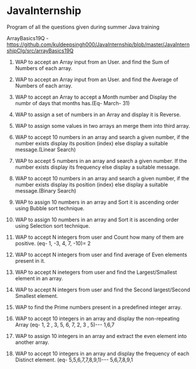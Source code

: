 # JavaInternship
Program of all the questions given during summer Java training

ArrayBasics19Q - https://github.com/kuldeepsingh000/JavaInternship/blob/master/JavaInternshipClg/src/arrayBasics19Q
1.	WAP to accept an Array input from an User. and find the Sum of Numbers of each array.
2.	WAP to accept an Array input from an User. and find the Average of Numbers of each array.
3.	WAP to accept an Array to accept a Month number and Display the numbr of days that months has.(Eq- March- 31)
4.	WAP  to assign a set of numbers in an Array and display it is Reverse.
5.	WAP to assign some values in two arrays an merge them into third array. 
6.	WAP to accept 10 numbers in an array and search a given number,  if the number exists display its position (index) else display a suitable message.(Linear Search)
7.	WAP to accept 5 numbers in an array and search a given number. If the number exists display its frequency else display a suitable message.
8.	WAP to accept 10 numbers in an array and search a given number,  if the number exists display its position (index) else display a suitable message.(Binary Search)
9.	WAP to assign 10 numbers in an array and Sort it is ascending  order using Bubble sort technique.
10.	WAP to assign 10 numbers in an array and Sort it is ascending  order using Selection  sort technique.
11.	WAP to accept N integers from user and Count how many of them are positive.
(eq- 1, -3, 4, 7, -10)= 2
12.	WAP to accept N integers from user and find average of Even elements present in it.

13.	WAP to accept N inetegers from user and find the Largest/Smallest element in an array.

14.	WAP to accept N integers from user and find the Second largest/Second Smallest element.
15.	WAP to find the Prime numbers present in a predefined integer array.

16.	WAP to accept 10 integers in an array and display the non-repeating Array (eq-  1, 2 , 3, 5, 6, 7, 2, 3 , 5)--- 1,6,7
17.	WAP to assign 10 integers in an array and extract the even element into another array.
18.	WAP to accept 10 integers in an array and display the frequency of each Distinct element.
(eq- 5,5,6,7,7,8,9,1)--- 5,6,7,8,9,1
